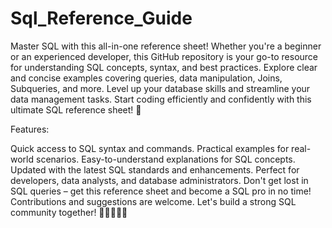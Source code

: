 # Sql_Reference_Guide
Master SQL with this all-in-one reference sheet! Whether you're a beginner or an experienced developer, this GitHub repository is your go-to resource for understanding SQL concepts, syntax, and best practices. Explore clear and concise examples covering queries, data manipulation, Joins, Subqueries, and more. Level up your database skills and streamline your data management tasks. Start coding efficiently and confidently with this ultimate SQL reference sheet! 🚀

Features:

Quick access to SQL syntax and commands.
Practical examples for real-world scenarios.
Easy-to-understand explanations for SQL concepts.
Updated with the latest SQL standards and enhancements.
Perfect for developers, data analysts, and database administrators.
Don't get lost in SQL queries – get this reference sheet and become a SQL pro in no time! Contributions and suggestions are welcome. Let's build a strong SQL community together! 💪👩‍💻👨‍💻






